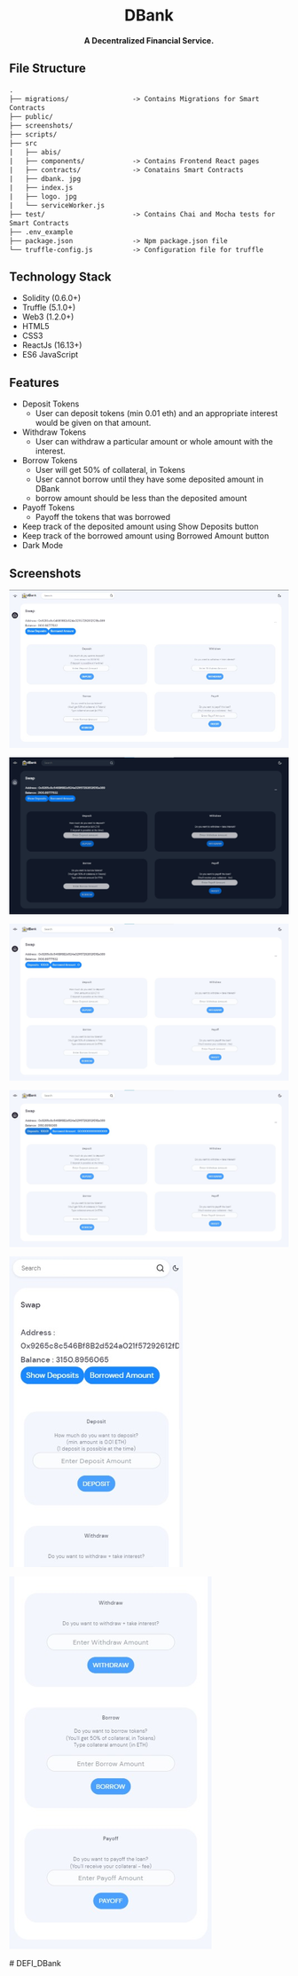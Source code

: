 <h1 align="center">DBank</h1>

<h4 align='center'> A Decentralized Financial Service.</h4>

## File Structure

```
.
├── migrations/                -> Contains Migrations for Smart Contracts
├── public/
├── screenshots/
├── scripts/
├── src
|   ├── abis/
|   ├── components/            -> Contains Frontend React pages
|   ├── contracts/             -> Conatains Smart Contracts
|   ├── dbank. jpg
|   ├── index.js
|   ├── logo. jpg
|   └── serviceWorker.js
├── test/                      -> Contains Chai and Mocha tests for Smart Contracts
├── .env_example
├── package.json               -> Npm package.json file
└── truffle-config.js          -> Configuration file for truffle
```

## Technology Stack

- Solidity                (0.6.0+)
- Truffle                 (5.1.0+)
- Web3                    (1.2.0+)
- HTML5
- CSS3
- ReactJs                 (16.13+)
- ES6 JavaScript


## Features

- Deposit Tokens
	- User can deposit tokens (min 0.01 eth) and an appropriate interest would be given on that amount.
- Withdraw Tokens
  - User can withdraw a particular amount or whole amount  with the interest.
- Borrow Tokens
  - User will get 50% of collateral, in Tokens 
  - User cannot borrow until they have some deposited amount in DBank
  - borrow amount should be less than the deposited amount
- Payoff Tokens
  - Payoff the tokens that was borrowed 
- Keep track of the deposited amount using Show Deposits button 
- Keep track of the borrowed amount using Borrowed Amount button
- Dark Mode

## Screenshots

![1](/screenshots/1.jpg)

![2](/screenshots/2.jpg)

![3](/screenshots/3.jpg)

![4](/screenshots/4.jpg)

![5](/screenshots/5.jpg)

![6](/screenshots/6.jpg)

#   D E F I _ D B a n k 
 
 